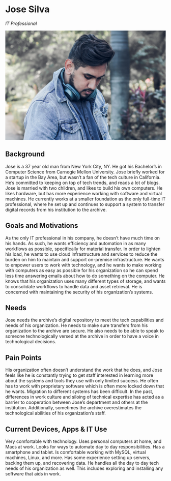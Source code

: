 # Jose Silva

_IT Professional_

![persona image](img/jose-silva.jpg)

## Background

Jose is a 37 year old man from New York City, NY. He got his Bachelor’s in Computer Science from Carnegie Mellon University. Jose briefly worked for a startup in the Bay Area, but wasn’t a fan of the tech culture in California. He’s committed to keeping on top of tech trends, and reads a lot of blogs. Jose is married with two children, and likes to build his own computers. He likes hardware, but has more experience working with software and virtual machines. He currently works at a smaller foundation as the only full-time IT professional, where he set up and continues to support a system to transfer digital records from his institution to the archive.

## Goals and Motivations

As the only IT professional in his company, he doesn’t have much time on his hands. As such, he wants efficiency and automation in as many workflows as possible, specifically for material transfer. In order to lighten his load, he wants to use cloud infrastructure and services to reduce the burden on him to maintain and support on-premise infrastructure. He wants to empower users to work with technology, and he wants to make working with computers as easy as possible for his organization so he can spend less time answering emails about how to do something on the computer. He knows that his organization uses many different types of storage, and wants to consolidate workflows to handle data and asset retrieval. He is concerned with maintaining the security of his organization’s systems.

## Needs

Jose needs the archive’s digital repository to meet the tech capabilities and needs of his organization. He needs to make sure transfers from his organization to the archive are secure. He also needs to be able to speak to someone technologically versed at the archive in order to have a voice in technological decisions.

## Pain Points

His organization often doesn’t understand the work that he does, and Jose feels like he is constantly trying to get staff interested in learning more about the systems and tools they use with only limited success. He often has to work with proprietary software which is often more locked down that he wants. Migration to different systems has been difficult. In the past, differences in work culture and siloing of technical expertise has acted as a barrier to cooperation between Jose’s department and others at the institution. Additionally, sometimes the archive overestimates the technological abilities of his organization’s staff.

## Current Devices, Apps & IT Use

Very comfortable with technology. Uses personal computers at home, and Macs at work. Looks for ways to automate day to day responsibilities. Has a smartphone and tablet. Is comfortable working with MySQL, virtual machines, Linux, and more. Has some experience setting up servers, backing them up, and recovering data. He handles all the day to day tech needs of his organization as well. This includes exploring and installing any software that aids in work.
